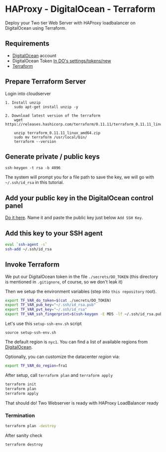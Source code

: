 # HAProxy - DigitalOcean - Terraform

Deploy your Two tier Web Server with HAProxy loadbalancer on DigitalOcean using Terraform.

## Requirements

* [DigitalOcean](https://www.digitalocean.com/) account
* DigitalOcean Token [In DO's settings/tokens/new](https://cloud.digitalocean.com/settings/tokens/new)
* [Terraform](https://www.terraform.io/)

## Prepare Terraform Server

Login into cloudserver

```
1. Install unzip
	sudo apt-get install unzip -y

2. Download latest version of the terraform
	wget https://releases.hashicorp.com/terraform/0.11.11/terraform_0.11.11_linux_amd64.zip

	unzip terraform_0.11.11_linux_amd64.zip
	sudo mv terraform /usr/local/bin/
	terraform --version
```

## Generate private / public keys

```
ssh-keygen -t rsa -b 4096
```

The system will prompt you for a file path to save the key, we will go with `~/.ssh/id_rsa` in this tutorial.

## Add your public key in the DigitalOcean control panel

[Do it here](https://cloud.digitalocean.com/settings/security). Name it and paste the public key just below `Add SSH Key`.

## Add this key to your SSH agent

```bash
eval `ssh-agent -s`
ssh-add ~/.ssh/id_rsa
```

## Invoke Terraform

We put our DigitalOcean token in the file `./secrets/DO_TOKEN` (this directory is mentioned in `.gitignore`, of course, so we don't leak it)

Then we setup the environment variables (step into `this repository` root).

```bash
export TF_VAR_do_token=$(cat ./secrets/DO_TOKEN)
export TF_VAR_pub_key="~/.ssh/id_rsa.pub"
export TF_VAR_pvt_key="~/.ssh/id_rsa"
export TF_VAR_ssh_fingerprint=$(ssh-keygen -E MD5 -lf ~/.ssh/id_rsa.pub | awk '{print $2}' | sed 's/MD5://g')
```

Let's use this ```setup-ssh-env.sh``` script

```
source setup-ssh-env.sh
```

The default region is `nyc1`. You can find a list of available regions from [DigitalOcean](https://developers.digitalocean.com/documentation/v2/#list-all-regions).

Optionally, you can customize the datacenter *region* via:
```bash
export TF_VAR_do_region=fra1
```

After setup, call `terraform plan` and `terraform apply`

```bash
terraform init
terraform plan
terraform apply
```

That should do! Two Webserver is ready with HAProxy LoadBalancer ready

### Termination

```bash
terraform plan -destroy
```
After sanity check

```bash
terraform destroy
```

